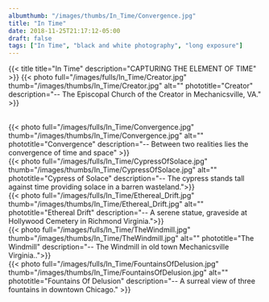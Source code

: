 ```yaml
---
albumthumb: "/images/thumbs/In_Time/Convergence.jpg"
title: "In Time"
date: 2018-11-25T21:17:12-05:00
draft: false
tags: ["In Time", "black and white photography", "long exposure"]
---
```

{{< title title="In Time" description="CAPTURING THE ELEMENT OF TIME" >}}
{{< photo full="/images/fulls/In_Time/Creator.jpg" thumb="/images/thumbs/In_Time/Creator.jpg" alt="" phototitle="Creator" description="-- The Episcopal Church of the Creator in Mechanicsville, VA." >}}


<br />
{{< photo full="/images/fulls/In_Time/Convergence.jpg" thumb="/images/thumbs/In_Time/Convergence.jpg" alt="" phototitle="Convergence" description="-- Between two realities lies the convergence of time and space" >}}


<br />
{{< photo full="/images/fulls/In_Time/CypressOfSolace.jpg" thumb="/images/thumbs/In_Time/CypressOfSolace.jpg" alt="" phototitle="Cypress of Solace" description="-- The cypress stands tall against time providing solace in a barren wasteland.">}}


<br />
{{< photo full="/images/fulls/In_Time/Ethereal_Drift.jpg" thumb="/images/thumbs/In_Time/Ethereal_Drift.jpg" alt="" phototitle="Ethereal Drift" description="-- A serene statue, graveside at Hollywood Cemetery in Richmond Virginia.">}}


<br />
{{< photo full="/images/fulls/In_Time/TheWindmill.jpg" thumb="/images/thumbs/In_Time/TheWindmill.jpg" alt="" phototitle="The Windmill" description="-- The Windmill in old town Mechanicsville Virginia..">}}


<br />
{{< photo full="/images/fulls/In_Time/FountainsOfDelusion.jpg" thumb="/images/thumbs/In_Time/FountainsOfDelusion.jpg" alt="" phototitle="Fountains Of Delusion" description="-- A surreal view of three fountains in downtown Chicago." >}}
